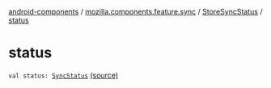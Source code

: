 [android-components](../../index.md) / [mozilla.components.feature.sync](../index.md) / [StoreSyncStatus](index.md) / [status](./status.md)

# status

`val status: `[`SyncStatus`](../../mozilla.components.concept.storage/-sync-status.md) [(source)](https://github.com/mozilla-mobile/android-components/blob/master/components/feature/sync/src/main/java/mozilla/components/feature/sync/Types.kt#L28)